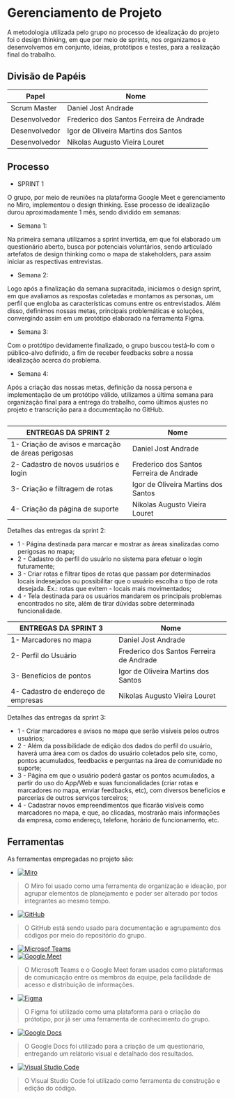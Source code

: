 # Gerenciamento de Projeto

A metodologia utilizada pelo grupo no processo de idealização do projeto foi o design thinking, em que por meio de sprints, nos organizamos e desenvolvemos em conjunto, ideias, protótipos e testes, para a realização final do trabalho.

## Divisão de Papéis

|       Papel       |                  Nome                    |
| ----------------- | ---------------------------------------- |
|    Scrum Master   | Daniel Jost Andrade                      |
|   Desenvolvedor   | Frederico dos Santos Ferreira de Andrade |
|   Desenvolvedor   | Igor de Oliveira Martins dos Santos      |
|   Desenvolvedor   | Nikolas Augusto Vieira Louret            |

## Processo

- SPRINT 1

O grupo, por meio de reuniões na plataforma Google Meet e gerenciamento no Miro, implementou o design thinking. Esse processo de idealização durou aproximadamente 1 mês, sendo dividido em semanas:

- Semana 1:

Na primeira semana utilizamos a sprint invertida, em que foi elaborado um questionário aberto,
busca por potenciais voluntários, sendo articulado artefatos de design thinking como o mapa de stakeholders, para assim iniciar as respectivas entrevistas.

- Semana 2:

Logo após a finalização da semana supracitada, iniciamos o design sprint, em que avaliamos as respostas coletadas e montamos as personas, um perfil que engloba as características comuns entre os entrevistados. Além disso, definimos nossas metas, principais problemáticas e soluções, convergindo assim em um protótipo elaborado na ferramenta Figma.

- Semana 3:

Com o protótipo devidamente finalizado, o grupo buscou testá-lo com o público-alvo definido,
a fim de receber feedbacks sobre a nossa idealização acerca do problema.

- Semana 4:

Após a criação das nossas metas, definição da nossa persona e implementação de um protótipo válido, utilizamos a última semana para organização final para a entrega do trabalho,
como últimos ajustes no projeto e transcrição para a documentação no GitHub.

##

|               ENTREGAS DA SPRINT 2                   |                  Nome                    |
| ---------------------------------------------------- | ---------------------------------------- |
|   1- Criação de avisos e marcação de áreas perigosas | Daniel Jost Andrade                      |
|   2- Cadastro de novos usuários e login              | Frederico dos Santos Ferreira de Andrade |
|   3- Criação e filtragem de rotas                    | Igor de Oliveira Martins dos Santos      |
|   4- Criação da página de suporte                    | Nikolas Augusto Vieira Louret            |

 Detalhes das entregas da sprint 2:

- 1 - Página destinada para marcar e mostrar as áreas sinalizadas como perigosas no mapa;
- 2 - Cadastro do perfil do usuário no sistema para efetuar o login futuramente;
- 3 - Criar rotas e filtrar tipos de rotas que passam por determinados locais indesejados ou possibilitar que o usuário escolha o tipo de rota desejada. Ex.: rotas que evitem - locais mais movimentados;
- 4 - Tela destinada para os usuários mandarem os principais problemas encontrados no site, além de tirar dúvidas sobre determinada funcionalidade.

|          ENTREGAS DA SPRINT 3          |                  Nome                    |
| -------------------------------------- | ---------------------------------------- |
|  1- Marcadores no mapa                 | Daniel Jost Andrade                      |
|  2- Perfil do Usuário                  | Frederico dos Santos Ferreira de Andrade |
|  3- Benefícios de pontos               | Igor de Oliveira Martins dos Santos      |
|  4- Cadastro de endereço de empresas   | Nikolas Augusto Vieira Louret            |

 Detalhes das entregas da sprint 3:

- 1 - Criar marcadores e avisos no mapa que serão visíveis pelos outros usuários;
- 2 - Além da possibilidade de edição dos dados do perfil do usuário, haverá uma área com os dados do usuário coletados pelo site, como, pontos acumulados, feedbacks e perguntas na área de comunidade no suporte;
- 3 - Página em que o usuário poderá gastar os pontos acumulados, a partir do uso do App/Web e suas funcionalidades (criar rotas e marcadores no mapa, enviar feedbacks, etc), com diversos benefícios e parcerias de outros serviços terceiros;
- 4 - Cadastrar novos empreendimentos que ficarão visíveis como marcadores no mapa, e que, ao clicadas, mostrarão mais informações da empresa, como endereço, telefone, horário de funcionamento, etc.

## Ferramentas

As ferramentas empregadas no projeto são:

- [![Miro](https://img.shields.io/badge/-Miro-yellow)](https://miro.com/welcomeonboard/UWZkSkU4NmkwWjVROWpaQVRtTFBaVFV5RnFvbGwyNlljUGxJSkRWWTJHSGpjYm52TkVia0VKeDdSTFlGVXUwbHwzMDc0NDU3MzYzNDUwODY3ODkx?invite_link_id=758156308290)

 > O Miro foi usado como uma ferramenta de organização e ideação, por agrupar elementos de planejamento
 > e poder ser alterado por todos integrantes ao mesmo tempo.

- [![GitHub](https://img.shields.io/badge/-GitHub-lightgrey)](https://github.com/ICEI-PUC-Minas-PPLES-TI/PLF-ES-2021-2-TI1-7924100-rotas-gps-1)

 > O GitHub está sendo usado para documentação e agrupamento dos códigos por meio do repositório do grupo.

- [![Microsof Teams](https://img.shields.io/badge/-Microsoft%20Teams-informational)](https://www.microsoft.com/pt-br/microsoft-teams/group-chat-software)
- [![Google Meet](https://img.shields.io/badge/-Google%20Meet-green)](https://meet.google.com/)

 > O Microsoft Teams e o Google Meet foram usados como plataformas de comunicação entre os membros da equipe,
 > pela facilidade de acesso e distribuição de informações.

- [![Figma](https://img.shields.io/badge/-Figma-red)](https://www.figma.com/proto/1IGCD2fJ4EiFWup2q1DN7J/Rotas-GPS?node-id=12%3A5&scaling=contain&page-id=0%3A1&starting-point-node-id=12%3A5)

 >O Figma foi utilizado como uma plataforma para o criação do prótotipo,
 >por já ser uma ferramenta de conhecimento do grupo.

- [![Google Docs](https://img.shields.io/badge/-Google%20Docs-blue)](https://docs.google.com/)

 > O Google Docs foi utilizado para a criação de um questionário,
 > entregando um relátorio visual e detalhado dos resultados.

- [![Visual Studio Code](https://img.shields.io/badge/-Visual%20Studio%20Code-blue)](https://code.visualstudio.com/)

> O Visual Studio Code foi utilizado como ferramenta de construção e edição do código.
